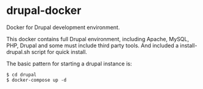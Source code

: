 # drupal-docker
Docker for Drupal development environment.

This docker contains full Drupal environment, including Apache, MySQL, PHP, Drupal and some must include third party tools. And included a install-drupal.sh script for quick install.

The basic pattern for starting a drupal instance is:
```
$ cd drupal
$ docker-compose up -d
```
